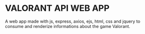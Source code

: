 # VALORANT API WEB APP
 A web app made with js, express, axios, ejs, html, css and jquery to consume and renderize informations about the game Valorant.
